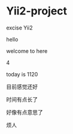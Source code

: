 # Yii2-project
excise Yii2


hello


welcome to here


4


today is 1120


目前感觉还好

时间有点长了

好像有点意思了


烦人